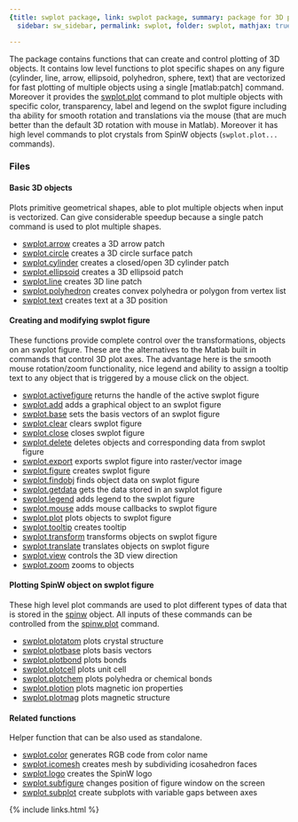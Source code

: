 ```yaml
---
{title: swplot package, link: swplot package, summary: package for 3D plotting, keywords: sample,
  sidebar: sw_sidebar, permalink: swplot, folder: swplot, mathjax: true}

---
```

 
The package contains functions that can create and control plotting of 3D
objects. It contains low level functions to plot specific shapes on any
figure (cylinder, line, arrow, ellipsoid, polyhedron, sphere, text) that
are vectorized for fast plotting of multiple objects using a single
[matlab:patch] command. Moreover it provides the [swplot.plot](swplot_plot) command to
plot multiple objects with specific color, transparency, label and legend
on the swplot figure including tha ability for smooth rotation and
translations via the mouse (that are much better than the default 3D
rotation with mouse in Matlab). Moreover it has high level commands to
plot crystals from SpinW objects (`swplot.plot...` commands).
 
### Files
 
#### Basic 3D objects
 
Plots primitive geometrical shapes, able to plot multiple objects when
input is vectorized. Can give considerable speedup because a single patch
command is used to plot multiple shapes.
 
* [swplot.arrow](swplot_arrow) creates a 3D arrow patch
* [swplot.circle](swplot_circle) creates a 3D circle surface patch
* [swplot.cylinder](swplot_cylinder) creates a closed/open 3D cylinder patch
* [swplot.ellipsoid](swplot_ellipsoid) creates a 3D ellipsoid patch
* [swplot.line](swplot_line) creates 3D line patch
* [swplot.polyhedron](swplot_polyhedron) creates convex polyhedra or polygon from vertex list
* [swplot.text](swplot_text) creates text at a 3D position
 
#### Creating and modifying swplot figure
 
These functions provide complete control over the transformations,
objects on an swplot figure. These are the alternatives to the Matlab
built in commands that control 3D plot axes. The advantage here is the
smooth mouse rotation/zoom functionality, nice legend and ability to
assign a tooltip text to any object that is triggered by a mouse click on
the object.
 
* [swplot.activefigure](swplot_activefigure) returns the handle of the active swplot figure
* [swplot.add](swplot_add) adds a graphical object to an swplot figure
* [swplot.base](swplot_base) sets the basis vectors of an swplot figure
* [swplot.clear](swplot_clear) clears swplot figure
* [swplot.close](swplot_close) closes swplot figure
* [swplot.delete](swplot_delete) deletes objects and corresponding data from swplot figure
* [swplot.export](swplot_export) exports swplot figure into raster/vector image
* [swplot.figure](swplot_figure) creates swplot figure
* [swplot.findobj](swplot_findobj) finds object data on swplot figure
* [swplot.getdata](swplot_getdata) gets the data stored in an swplot figure
* [swplot.legend](swplot_legend) adds legend to the swplot figure
* [swplot.mouse](swplot_mouse) adds mouse callbacks to swplot figure
* [swplot.plot](swplot_plot) plots objects to swplot figure
* [swplot.tooltip](swplot_tooltip) creates tooltip
* [swplot.transform](swplot_transform) transforms objects on swplot figure
* [swplot.translate](swplot_translate) translates objects on swplot figure
* [swplot.view](swplot_view) controls the 3D view direction
* [swplot.zoom](swplot_zoom) zooms to objects
 
#### Plotting SpinW object on swplot figure
 
These high level plot commands are used to plot different types of data
that is stored in the [spinw](spinw) object. All inputs of these commands can be
controlled from the [spinw.plot](spinw_plot) command.
 
* [swplot.plotatom](swplot_plotatom) plots crystal structure
* [swplot.plotbase](swplot_plotbase) plots basis vectors
* [swplot.plotbond](swplot_plotbond) plots bonds
* [swplot.plotcell](swplot_plotcell) plots unit cell
* [swplot.plotchem](swplot_plotchem) plots polyhedra or chemical bonds
* [swplot.plotion](swplot_plotion) plots magnetic ion properties
* [swplot.plotmag](swplot_plotmag) plots magnetic structure
 
#### Related functions
 
Helper function that can be also used as standalone.
 
* [swplot.color](swplot_color) generates RGB code from color name
* [swplot.icomesh](swplot_icomesh) creates mesh by subdividing icosahedron faces
* [swplot.logo](swplot_logo) creates the SpinW logo
* [swplot.subfigure](swplot_subfigure) changes position of figure window on the screen
* [swplot.subplot](swplot_subplot) create subplots with variable gaps between axes
 

{% include links.html %}
